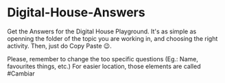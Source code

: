 # Digital-House-Answers
Get the Answers for the Digital House Playground. It's as simple as openning the folder of the topic you are working in, and choosing the right activity. Then, just do Copy Paste 😉.<br>

Please, remember to change the too specific questions (Eg.: Name, favourites things, etc.)
For easier location, those elements are called #Cambiar
